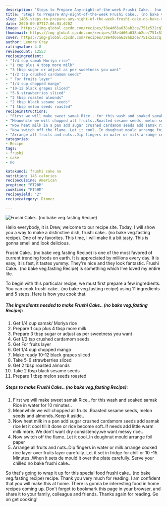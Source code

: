 ```yaml
---
description: "Steps to Prepare Any-night-of-the-week Frushi Cake.. (no bake veg.fasting Recipe)"
title: "Steps to Prepare Any-night-of-the-week Frushi Cake.. (no bake veg.fasting Recipe)"
slug: 1405-steps-to-prepare-any-night-of-the-week-frushi-cake-no-bake-vegfasting-recipe
date: 2020-09-07T17:06:03.020Z
image: https://img-global.cpcdn.com/recipes/38e4d66a638ab2ce/751x532cq70/frushi-cake-no-bake-vegfasting-recipe-recipe-main-photo.jpg
thumbnail: https://img-global.cpcdn.com/recipes/38e4d66a638ab2ce/751x532cq70/frushi-cake-no-bake-vegfasting-recipe-recipe-main-photo.jpg
cover: https://img-global.cpcdn.com/recipes/38e4d66a638ab2ce/751x532cq70/frushi-cake-no-bake-vegfasting-recipe-recipe-main-photo.jpg
author: Lenora Gray
ratingvalue: 4.8
reviewcount: 12553
recipeingredient:
- "1/4 cup samak Moriya rice"
- "1 cup plus 4 tbsp more milk"
- "3 tbsp sugar or adjust as per sweetness you want"
- "1/2 tsp crushed cardamom seeds"
- " For fruits layer"
- "1/4 cup chopped mango"
- "10-12 black grapes sliced"
- "5-6 strawberries sliced"
- "2 tbsp roasted almonds"
- "2 tbsp black sesame seeds"
- "1 tbsp melon seeds roasted"
recipeinstructions:
- "First we will make sweet samak Rice.. for this wash and soaked samak Rice in water for 10 minutes.."
- "Meanwhile we will chopped all fruits..Roasted sesame seeds, melon seeds and almonds..Keep it aside.."
- "Now heat milk in a pan add sugar crushed cardamom seeds add samak rice let it cool till it done or rice become soft..If needs add little warm milk more..We don&#39;t want dry consistency.we want messy rice.."
- "Now switch off the flame..Let it cool..In doughnut mould arrange foil paper"
- "Arrange all fruits and nuts..Dip fingers in water or milk arrange cooked rice layer over fruits layer carefully..Let it set in fridge for chill or 10 -15. Minutes..When it sets de mould it over the plate carefully..Serve your chilled no bake frushi cake.."
categories:
- Recipe
tags:
- frushi
- cake
- no

katakunci: frushi cake no 
nutrition: 145 calories
recipecuisine: American
preptime: "PT20M"
cooktime: "PT49M"
recipeyield: "2"
recipecategory: Dinner

---
```



![Frushi Cake.. (no bake veg.fasting Recipe)](https://img-global.cpcdn.com/recipes/38e4d66a638ab2ce/751x532cq70/frushi-cake-no-bake-vegfasting-recipe-recipe-main-photo.jpg)

Hello everybody, it is Drew, welcome to our recipe site. Today, I will show you a way to make a distinctive dish, frushi cake.. (no bake veg.fasting recipe). One of my favorites. This time, I will make it a bit tasty. This is gonna smell and look delicious.



Frushi Cake.. (no bake veg.fasting Recipe) is one of the most favored of current trending foods on earth. It is appreciated by millions every day. It is easy, it is fast, it tastes yummy. They're nice and they look fantastic. Frushi Cake.. (no bake veg.fasting Recipe) is something which I've loved my entire life.


To begin with this particular recipe, we must first prepare a few ingredients. You can cook frushi cake.. (no bake veg.fasting recipe) using 11 ingredients and 5 steps. Here is how you cook that.

<!--inarticleads1-->

##### The ingredients needed to make Frushi Cake.. (no bake veg.fasting Recipe):

1. Get 1/4 cup samak/ Moriya rice
1. Prepare 1 cup plus 4 tbsp more milk
1. Prepare 3 tbsp sugar or adjust as per sweetness you want
1. Get 1/2 tsp crushed cardamom seeds
1. Get  For fruits layer
1. Get 1/4 cup chopped mango
1. Make ready 10-12 black grapes sliced
1. Take 5-6 strawberries sliced
1. Get 2 tbsp roasted almonds
1. Take 2 tbsp black sesame seeds
1. Prepare 1 tbsp melon seeds roasted




<!--inarticleads2-->

##### Steps to make Frushi Cake.. (no bake veg.fasting Recipe):

1. First we will make sweet samak Rice.. for this wash and soaked samak Rice in water for 10 minutes..
1. Meanwhile we will chopped all fruits..Roasted sesame seeds, melon seeds and almonds..Keep it aside..
1. Now heat milk in a pan add sugar crushed cardamom seeds add samak rice let it cool till it done or rice become soft..If needs add little warm milk more..We don&#39;t want dry consistency.we want messy rice..
1. Now switch off the flame..Let it cool..In doughnut mould arrange foil paper
1. Arrange all fruits and nuts..Dip fingers in water or milk arrange cooked rice layer over fruits layer carefully..Let it set in fridge for chill or 10 -15. Minutes..When it sets de mould it over the plate carefully..Serve your chilled no bake frushi cake..




So that's going to wrap it up for this special food frushi cake.. (no bake veg.fasting recipe) recipe. Thank you very much for reading. I am confident that you will make this at home. There is gonna be interesting food in home recipes coming up. Don't forget to bookmark this page in your browser, and share it to your family, colleague and friends. Thanks again for reading. Go on get cooking!
